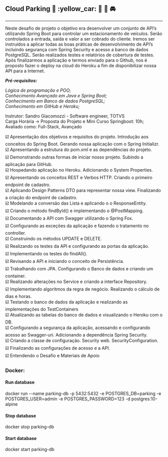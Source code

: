 ## Cloud Parking    :red_car:   :yellow_car:  :minibus:   :truck: :oncoming_automobile:
***
Neste desafio de projeto o objetivo era desenvolver um conjunto de API’s utilizando Spring Boot para controlar um estacionamento de veículos. Serão controlados a entrada, saída e valor a ser cobrado do cliente. Iremos ser instruídos a aplicar todas as boas práticas de desenvolvimento de API’s incluindo segurança com Spring Security e acesso a banco de dados PostgreSQL. Serão realizados testes e relatórios de cobertura de testes. Após finalizarmos a aplicação e termos enviado para o Github, nos é proposto fazer o deploy na cloud do Heroku a fim de disponibilizar nossa API para a Internet.

_**Pré-requisitos:**_

_Lógica de programação e POO;_   
_Conhecimento Avançado em Java e Spring Boot;_   
_Conhecimento em Banco de dados PostgreSQL;_   
_Conhecimento em GitHub e Heroku;_   

Instrutor: Sandro Giacomozzi - Software engineer, TOTVS   
Carga Horária -> Proposta do Projeto e Mini Curso Springboot: 10h;   
Avaliado como: Full-Stack, Avançado   

:ballot_box_with_check: Apresentação dos objetivos e requisitos do projeto. Introdução aos conceitos do Spring Boot. Gerando nossa aplicação com o Spring Initializr.   
:ballot_box_with_check: Apresentando a estrutura do pom.xml e as dependências do projeto.   
:ballot_box_with_check: Demonstrando outras formas de iniciar nosso projeto. Subindo a aplicação para GitHub.   
:ballot_box_with_check: Hospedando aplicação no Heroku. Adicionando o System Properties.   
:ballot_box_with_check: Apresentando os conceitos REST e Verbos HTTP. Criando o primeiro endpoint de cadastro.   
:ballot_box_with_check: Aplicando Design Patterns DTO para representar nossa view. Finalizando a criação do endpoint de cadastro.   
:ballot_box_with_check: Modelando a conversão das Lista e aplicando o o ResponseEntity.   
:ballot_box_with_check: Criando o método findById() e implementando o @PostMapping.   
:ballot_box_with_check: Documentando a API com Swagger utilizando o Spring Fox.   
:ballot_box_with_check: Configurando as exceções da aplicação e fazendo o tratamento no controller.   
:ballot_box_with_check: Construindo os métodos UPDATE e DELETE.   
:ballot_box_with_check: Realizando os testes da API e configurando as portas da aplicação.   
:ballot_box_with_check: Implementando os testes do findAll().   
:ballot_box_with_check: Revisando a API e iniciando o conceito de Persistência.   
:ballot_box_with_check: Trabalhando com JPA. Configurando o Banco de dados e criando um container.   
:ballot_box_with_check: Realizando alterações no Service e criando a interface Repository.   
:ballot_box_with_check: Implementando algoritmos da regra de negócio. Realizando o cálculo de dias e horas.   
:ballot_box_with_check: Testando o banco de dados da aplicação e realizando as implementações do TestContainers   
:ballot_box_with_check: Atualizando as tabelas do banco de dados e visualizando o Heroku com o DB.   
:ballot_box_with_check: Configurando a segurança da aplicação, acessando e configurando acesso ao Swagger-uri. Adicionando a dependência Spring Security.   
:ballot_box_with_check: Criando a classe de configuração. Security web. SecurityConfiguration.   
:ballot_box_with_check: Finalizando as configurações de acesso e a API.   
:ballot_box_with_check: Entendendo o Desafio e Materiais de Apoio   


### Docker:

#### Run database
docker run --name parking-db -p 5432:5432 -e POSTGRES_DB=parking -e POSTGRES_USER=admin -e POSTGRES_PASSWORD=123 -d postgres:10-alpine

#### Stop database
docker stop parking-db

#### Start database
docker start parking-db
